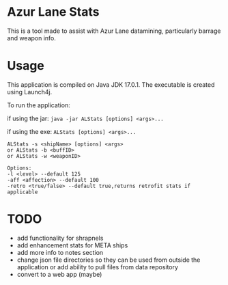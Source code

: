 # Azur Lane Stats

This is a tool made to assist with Azur Lane datamining, particularly barrage and weapon info.

# Usage

This application is compiled on Java JDK 17.0.1. The executable is created using Launch4j.

To run the application:

if using the jar:
`java -jar ALStats [options] <args>...`

if using the exe:
`ALStats [options] <args>...`

```
ALStats -s <shipName> [options] <args>
or ALStats -b <buffID>
or ALStats -w <weaponID>

Options:
-l <level> --default 125
-aff <affection> --default 100
-retro <true/false> --default true,returns retrofit stats if applicable
```

# TODO

- add functionality for shrapnels
- add enhancement stats for META ships
- add more info to notes section
- change json file directories so they can be used from outside the application or add ability to pull files from data repository
- convert to a web app (maybe)
